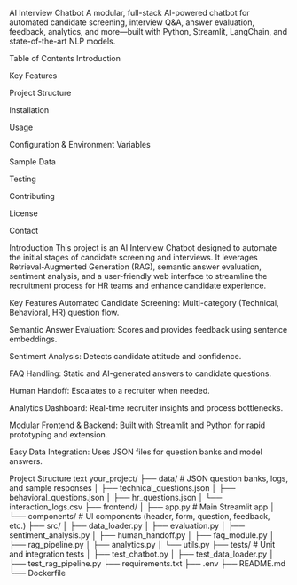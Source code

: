 AI Interview Chatbot
A modular, full-stack AI-powered chatbot for automated candidate screening, interview Q&A, answer evaluation, feedback, analytics, and more—built with Python, Streamlit, LangChain, and state-of-the-art NLP models.

Table of Contents
Introduction

Key Features

Project Structure

Installation

Usage

Configuration & Environment Variables

Sample Data

Testing

Contributing

License

Contact

Introduction
This project is an AI Interview Chatbot designed to automate the initial stages of candidate screening and interviews. It leverages Retrieval-Augmented Generation (RAG), semantic answer evaluation, sentiment analysis, and a user-friendly web interface to streamline the recruitment process for HR teams and enhance candidate experience.

Key Features
Automated Candidate Screening: Multi-category (Technical, Behavioral, HR) question flow.

Semantic Answer Evaluation: Scores and provides feedback using sentence embeddings.

Sentiment Analysis: Detects candidate attitude and confidence.

FAQ Handling: Static and AI-generated answers to candidate questions.

Human Handoff: Escalates to a recruiter when needed.

Analytics Dashboard: Real-time recruiter insights and process bottlenecks.

Modular Frontend & Backend: Built with Streamlit and Python for rapid prototyping and extension.

Easy Data Integration: Uses JSON files for question banks and model answers.

Project Structure
text
your_project/
├── data/                      # JSON question banks, logs, and sample responses
│   ├── technical_questions.json
│   ├── behavioral_questions.json
│   ├── hr_questions.json
│   └── interaction_logs.csv
├── frontend/
│   ├── app.py                 # Main Streamlit app
│   └── components/            # UI components (header, form, question, feedback, etc.)
├── src/
│   ├── data_loader.py
│   ├── evaluation.py
│   ├── sentiment_analysis.py
│   ├── human_handoff.py
│   ├── faq_module.py
│   ├── rag_pipeline.py
│   ├── analytics.py
│   └── utils.py
├── tests/                     # Unit and integration tests
│   ├── test_chatbot.py
│   ├── test_data_loader.py
│   ├── test_rag_pipeline.py
├── requirements.txt
├── .env
├── README.md
└── Dockerfile